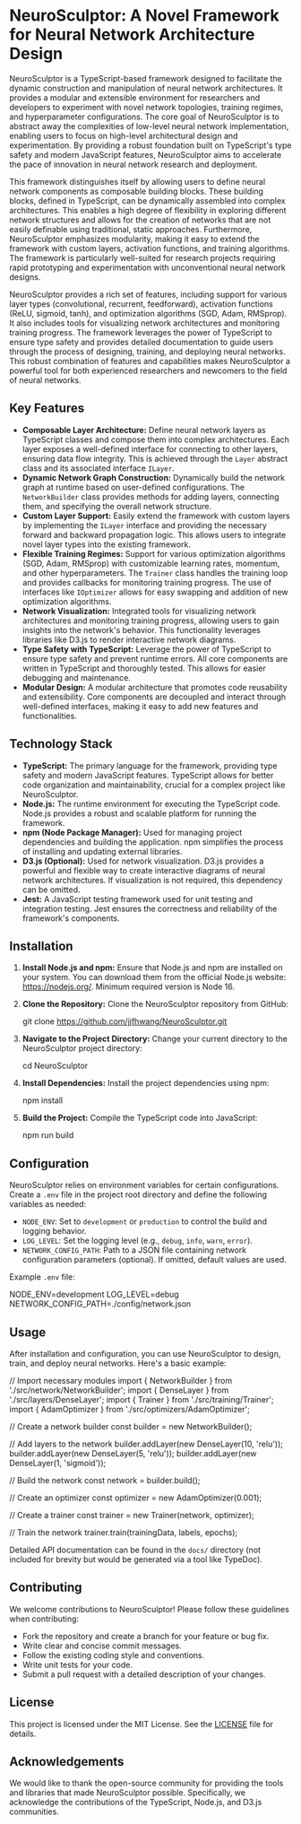 # NeuroSculptor: A Novel Framework for Neural Network Architecture Design

NeuroSculptor is a TypeScript-based framework designed to facilitate the dynamic construction and manipulation of neural network architectures. It provides a modular and extensible environment for researchers and developers to experiment with novel network topologies, training regimes, and hyperparameter configurations. The core goal of NeuroSculptor is to abstract away the complexities of low-level neural network implementation, enabling users to focus on high-level architectural design and experimentation. By providing a robust foundation built on TypeScript's type safety and modern JavaScript features, NeuroSculptor aims to accelerate the pace of innovation in neural network research and deployment.

This framework distinguishes itself by allowing users to define neural network components as composable building blocks. These building blocks, defined in TypeScript, can be dynamically assembled into complex architectures. This enables a high degree of flexibility in exploring different network structures and allows for the creation of networks that are not easily definable using traditional, static approaches. Furthermore, NeuroSculptor emphasizes modularity, making it easy to extend the framework with custom layers, activation functions, and training algorithms. The framework is particularly well-suited for research projects requiring rapid prototyping and experimentation with unconventional neural network designs.

NeuroSculptor provides a rich set of features, including support for various layer types (convolutional, recurrent, feedforward), activation functions (ReLU, sigmoid, tanh), and optimization algorithms (SGD, Adam, RMSprop). It also includes tools for visualizing network architectures and monitoring training progress. The framework leverages the power of TypeScript to ensure type safety and provides detailed documentation to guide users through the process of designing, training, and deploying neural networks. This robust combination of features and capabilities makes NeuroSculptor a powerful tool for both experienced researchers and newcomers to the field of neural networks.

## Key Features

*   **Composable Layer Architecture:** Define neural network layers as TypeScript classes and compose them into complex architectures. Each layer exposes a well-defined interface for connecting to other layers, ensuring data flow integrity. This is achieved through the `Layer` abstract class and its associated interface `ILayer`.
*   **Dynamic Network Graph Construction:** Dynamically build the network graph at runtime based on user-defined configurations. The `NetworkBuilder` class provides methods for adding layers, connecting them, and specifying the overall network structure.
*   **Custom Layer Support:** Easily extend the framework with custom layers by implementing the `ILayer` interface and providing the necessary forward and backward propagation logic. This allows users to integrate novel layer types into the existing framework.
*   **Flexible Training Regimes:** Support for various optimization algorithms (SGD, Adam, RMSprop) with customizable learning rates, momentum, and other hyperparameters. The `Trainer` class handles the training loop and provides callbacks for monitoring training progress. The use of interfaces like `IOptimizer` allows for easy swapping and addition of new optimization algorithms.
*   **Network Visualization:** Integrated tools for visualizing network architectures and monitoring training progress, allowing users to gain insights into the network's behavior. This functionality leverages libraries like D3.js to render interactive network diagrams.
*   **Type Safety with TypeScript:** Leverage the power of TypeScript to ensure type safety and prevent runtime errors. All core components are written in TypeScript and thoroughly tested. This allows for easier debugging and maintenance.
*   **Modular Design:** A modular architecture that promotes code reusability and extensibility. Core components are decoupled and interact through well-defined interfaces, making it easy to add new features and functionalities.

## Technology Stack

*   **TypeScript:** The primary language for the framework, providing type safety and modern JavaScript features. TypeScript allows for better code organization and maintainability, crucial for a complex project like NeuroSculptor.
*   **Node.js:** The runtime environment for executing the TypeScript code. Node.js provides a robust and scalable platform for running the framework.
*   **npm (Node Package Manager):** Used for managing project dependencies and building the application. npm simplifies the process of installing and updating external libraries.
*   **D3.js (Optional):** Used for network visualization. D3.js provides a powerful and flexible way to create interactive diagrams of neural network architectures. If visualization is not required, this dependency can be omitted.
*   **Jest:** A JavaScript testing framework used for unit testing and integration testing. Jest ensures the correctness and reliability of the framework's components.

## Installation

1.  **Install Node.js and npm:** Ensure that Node.js and npm are installed on your system. You can download them from the official Node.js website: https://nodejs.org/. Minimum required version is Node 16.
2.  **Clone the Repository:** Clone the NeuroSculptor repository from GitHub:

    git clone https://github.com/jjfhwang/NeuroSculptor.git

3.  **Navigate to the Project Directory:** Change your current directory to the NeuroSculptor project directory:

    cd NeuroSculptor

4.  **Install Dependencies:** Install the project dependencies using npm:

    npm install

5.  **Build the Project:** Compile the TypeScript code into JavaScript:

    npm run build

## Configuration

NeuroSculptor relies on environment variables for certain configurations. Create a `.env` file in the project root directory and define the following variables as needed:

*   `NODE_ENV`: Set to `development` or `production` to control the build and logging behavior.
*   `LOG_LEVEL`: Set the logging level (e.g., `debug`, `info`, `warn`, `error`).
*   `NETWORK_CONFIG_PATH`: Path to a JSON file containing network configuration parameters (optional). If omitted, default values are used.

Example `.env` file:

NODE_ENV=development
LOG_LEVEL=debug
NETWORK_CONFIG_PATH=./config/network.json

## Usage

After installation and configuration, you can use NeuroSculptor to design, train, and deploy neural networks. Here's a basic example:

// Import necessary modules
import { NetworkBuilder } from './src/network/NetworkBuilder';
import { DenseLayer } from './src/layers/DenseLayer';
import { Trainer } from './src/training/Trainer';
import { AdamOptimizer } from './src/optimizers/AdamOptimizer';

// Create a network builder
const builder = new NetworkBuilder();

// Add layers to the network
builder.addLayer(new DenseLayer(10, 'relu'));
builder.addLayer(new DenseLayer(5, 'relu'));
builder.addLayer(new DenseLayer(1, 'sigmoid'));

// Build the network
const network = builder.build();

// Create an optimizer
const optimizer = new AdamOptimizer(0.001);

// Create a trainer
const trainer = new Trainer(network, optimizer);

// Train the network
trainer.train(trainingData, labels, epochs);

Detailed API documentation can be found in the `docs/` directory (not included for brevity but would be generated via a tool like TypeDoc).

## Contributing

We welcome contributions to NeuroSculptor! Please follow these guidelines when contributing:

*   Fork the repository and create a branch for your feature or bug fix.
*   Write clear and concise commit messages.
*   Follow the existing coding style and conventions.
*   Write unit tests for your code.
*   Submit a pull request with a detailed description of your changes.

## License

This project is licensed under the MIT License. See the [LICENSE](https://github.com/jjfhwang/NeuroSculptor/blob/main/LICENSE) file for details.

## Acknowledgements

We would like to thank the open-source community for providing the tools and libraries that made NeuroSculptor possible. Specifically, we acknowledge the contributions of the TypeScript, Node.js, and D3.js communities.